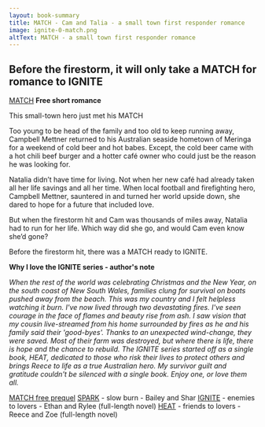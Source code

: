 ```yaml
---
layout: book-summary
title: MATCH - Cam and Talia - a small town first responder romance
image: ignite-0-match.png
altText: MATCH - a small town first responder romance
---
```


## Before the firestorm, it will only take a MATCH for romance to IGNITE

[MATCH](https://dl.bookfunnel.com/7odzqk7vkq/ "MATCH")
**Free short romance**

This small-town hero just met his MATCH

Too young to be head of the family and too old to keep running away, Campbell Mettner returned to his Australian seaside hometown of Meringa for a weekend of cold beer and hot babes. Except, the cold beer came with a hot chili beef burger and a hotter café owner who could just be the reason he was looking for.

Natalia didn’t have time for living. Not when her new café had already taken all her life savings and all her time. When local football and firefighting hero, Campbell Mettner, sauntered in and turned her world upside down, she dared to hope for a future that included love.

But when the firestorm hit and Cam was thousands of miles away, Natalia had to run for her life. Which way did she go, and would Cam even know she’d gone?

Before the firestorm hit, there was a MATCH ready to IGNITE.

**Why I love the IGNITE series - author's note**

*When the rest of the world was celebrating Christmas and the New Year, on the south coast of New South Wales, families clung for survival on boats pushed away from the beach.*
*This was my country and I felt helpless watching it burn.*
*I've now lived through two devastating fires. I've seen courage in the face of flames and beauty rise from ash. I saw vision that my cousin live-streamed from his home surrounded by fires as he and his family said their 'good-byes'.*
*Thanks to an unexpected wind-change, they were saved. Most of their farm was destroyed, but where there is life, there is hope and the chance to rebuild.*
*The IGNITE series started off as a single book, HEAT, dedicated to those who risk their lives to protect others and brings Reece to life as a true Australian hero.*
*My survivor guilt and gratitude couldn't be silenced with a single book. Enjoy one, or love them all.*

[MATCH free prequel](https://dl.bookfunnel.com/7odzqk7vkq/ "MATCH free prequel")
[SPARK](https://mybook.to/IGNITE-SPARK/ "SPARK") - slow burn - Bailey and Shar
[IGNITE](http://mybook.to/IGNITE/ "IGNITE") - enemies to lovers - Ethan and Rylee (full-length novel)
[HEAT](http://mybook.to/IgniteHEAT/ "HEAT") - friends to lovers - Reece and Zoe (full-length novel)
